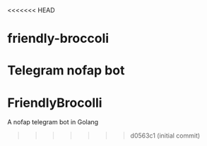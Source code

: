 <<<<<<< HEAD
# friendly-broccoli
Telegram nofap bot
=======
# FriendlyBrocolli

A nofap telegram bot in Golang
>>>>>>> d0563c1 (initial commit)
